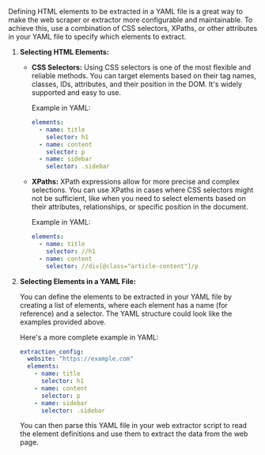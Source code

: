 Defining HTML elements to be extracted in a YAML file is a great way to make the web scraper or extractor more configurable and maintainable. To achieve this, use a combination of CSS selectors, XPaths, or other attributes in your YAML file to specify which elements to extract.

1. **Selecting HTML Elements:**

   - **CSS Selectors:** Using CSS selectors is one of the most flexible and reliable methods. You can target elements based on their tag names, classes, IDs, attributes, and their position in the DOM. It's widely supported and easy to use.

     Example in YAML:

     ```yaml
     elements:
       - name: title
         selector: h1
       - name: content
         selector: p
       - name: sidebar
         selector: .sidebar
     ```

   - **XPaths:** XPath expressions allow for more precise and complex selections. You can use XPaths in cases where CSS selectors might not be sufficient, like when you need to select elements based on their attributes, relationships, or specific position in the document.

     Example in YAML:

     ```yaml
     elements:
       - name: title
         selector: //h1
       - name: content
         selector: //div[@class="article-content"]/p
     ```

2. **Selecting Elements in a YAML File:**

   You can define the elements to be extracted in your YAML file by creating a list of elements, where each element has a name (for reference) and a selector. The YAML structure could look like the examples provided above.

   Here's a more complete example in YAML:

   ```yaml
   extraction_config:
     website: "https://example.com"
     elements:
       - name: title
         selector: h1
       - name: content
         selector: p
       - name: sidebar
         selector: .sidebar
   ```

   You can then parse this YAML file in your web extractor script to read the element definitions and use them to extract the data from the web page.
